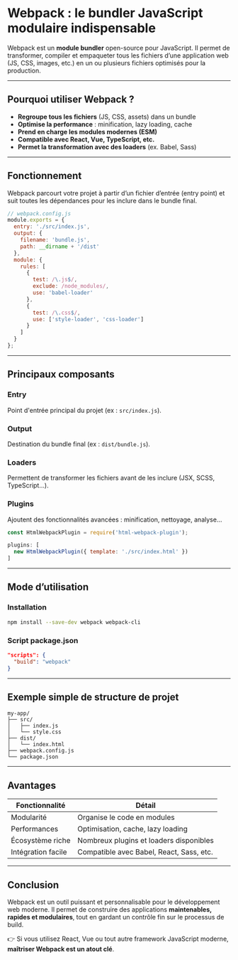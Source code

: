 # Webpack : le bundler JavaScript modulaire indispensable

Webpack est un **module bundler** open-source pour JavaScript. Il permet de transformer, compiler et empaqueter tous les fichiers d’une application web (JS, CSS, images, etc.) en un ou plusieurs fichiers optimisés pour la production.

---

## Pourquoi utiliser Webpack ?

* **Regroupe tous les fichiers** (JS, CSS, assets) dans un bundle
* **Optimise la performance** : minification, lazy loading, cache
* **Prend en charge les modules modernes (ESM)**
* **Compatible avec React, Vue, TypeScript, etc.**
* **Permet la transformation avec des loaders** (ex. Babel, Sass)

---

## Fonctionnement

Webpack parcourt votre projet à partir d’un fichier d’entrée (entry point) et suit toutes les dépendances pour les inclure dans le bundle final.

```js
// webpack.config.js
module.exports = {
  entry: './src/index.js',
  output: {
    filename: 'bundle.js',
    path: __dirname + '/dist'
  },
  module: {
    rules: [
      {
        test: /\.js$/,
        exclude: /node_modules/,
        use: 'babel-loader'
      },
      {
        test: /\.css$/,
        use: ['style-loader', 'css-loader']
      }
    ]
  }
};
```

---

## Principaux composants

### Entry

Point d'entrée principal du projet (ex : `src/index.js`).

### Output

Destination du bundle final (ex : `dist/bundle.js`).

### Loaders

Permettent de transformer les fichiers avant de les inclure (JSX, SCSS, TypeScript...).

### Plugins

Ajoutent des fonctionnalités avancées : minification, nettoyage, analyse...

```js
const HtmlWebpackPlugin = require('html-webpack-plugin');

plugins: [
  new HtmlWebpackPlugin({ template: './src/index.html' })
]
```

---

## Mode d’utilisation

### Installation

```bash
npm install --save-dev webpack webpack-cli
```

### Script package.json

```json
"scripts": {
  "build": "webpack"
}
```

---

## Exemple simple de structure de projet

```
my-app/
├── src/
│   ├── index.js
│   └── style.css
├── dist/
│   └── index.html
├── webpack.config.js
└── package.json
```

---

## Avantages

| Fonctionnalité     | Détail                                   |
| ------------------ | ---------------------------------------- |
| Modularité         | Organise le code en modules              |
| Performances       | Optimisation, cache, lazy loading        |
| Écosystème riche   | Nombreux plugins et loaders disponibles  |
| Intégration facile | Compatible avec Babel, React, Sass, etc. |

---

## Conclusion

Webpack est un outil puissant et personnalisable pour le développement web moderne.
Il permet de construire des applications **maintenables, rapides et modulaires**, tout en gardant un contrôle fin sur le processus de build.

👉 Si vous utilisez React, Vue ou tout autre framework JavaScript moderne, **maîtriser Webpack est un atout clé**.